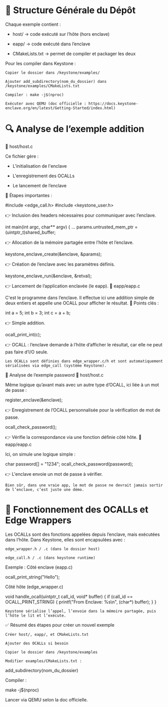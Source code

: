 # 📁 Structure Générale du Dépôt

Chaque exemple contient :

- host/ → code exécuté sur l’hôte (hors enclave)

- eapp/ → code exécuté dans l’enclave

- CMakeLists.txt → permet de compiler et packager les deux

Pour les compiler dans Keystone :

    Copier le dossier dans /keystone/examples/

    Ajouter add_subdirectory(nom_du_dossier) dans /keystone/examples/CMakeLists.txt

    Compiler : make -j$(nproc)

    Exécuter avec QEMU (doc officielle : https://docs.keystone-enclave.org/en/latest/Getting-Started/index.html)

# 🔍 Analyse de l’exemple addition
🔹 host/host.c

Ce fichier gère :

- L'initialisation de l'enclave

- L'enregistrement des OCALLs

- Le lancement de l’enclave

📌 Étapes importantes :

#include <edge_call.h>
#include <keystone_user.h>

👉 Inclusion des headers nécessaires pour communiquer avec l’enclave.

int main(int argc, char** argv) {
    ...
    params.untrusted_mem_ptr = (uintptr_t)shared_buffer;

👉 Allocation de la mémoire partagée entre l’hôte et l’enclave.

keystone_enclave_create(&enclave, &params);

👉 Création de l’enclave avec les paramètres définis.

keystone_enclave_run(&enclave, &retval);

👉 Lancement de l’application enclavée (le eapp).
🔹 eapp/eapp.c

C'est le programme dans l’enclave. Il effectue ici une addition simple de deux entiers et appelle une OCALL pour afficher le résultat.
📌 Points clés :

int a = 5;
int b = 3;
int c = a + b;

👉 Simple addition.

ocall_print_int(c);

👉 OCALL : l’enclave demande à l’hôte d’afficher le résultat, car elle ne peut pas faire d’I/O seule.

    Les OCALLs sont définies dans edge_wrapper.c/h et sont automatiquement sérialisées via edge_call (système Keystone).

🔐 Analyse de l’exemple password
🔹 host/host.c

Même logique qu’avant mais avec un autre type d’OCALL, ici liée à un mot de passe :

register_enclave(&enclave);

👉 Enregistrement de l’OCALL personnalisée pour la vérification de mot de passe.

ocall_check_password();

👉 Vérifie la correspondance via une fonction définie côté hôte.
🔹 eapp/eapp.c

Ici, on simule une logique simple :

char password[] = "1234";
ocall_check_password(password);

👉 L'enclave envoie un mot de passe à vérifier.

    Bien sûr, dans une vraie app, le mot de passe ne devrait jamais sortir de l’enclave, c’est juste une démo.

# 🧩 Fonctionnement des OCALLs et Edge Wrappers

Les OCALLs sont des fonctions appelées depuis l’enclave, mais exécutées dans l’hôte. Dans Keystone, elles sont encapsulées avec :

    edge_wrapper.h / .c (dans le dossier host)

    edge_call.h / .c (dans keystone runtime)

Exemple :
Côté enclave (eapp.c)

ocall_print_string("Hello");

Côté hôte (edge_wrapper.c)

void handle_ocall(uintptr_t call_id, void* buffer) {
    if (call_id == OCALL_PRINT_STRING) {
        printf("From Enclave: %s\n", (char*) buffer);
    }
}

    Keystone sérialise l’appel, l’envoie dans la mémoire partagée, puis l’hôte le lit et l’exécute.

✅ Résumé des étapes pour créer un nouvel exemple

    Créer host/, eapp/, et CMakeLists.txt

    Ajouter des OCALLs si besoin

    Copier le dossier dans /keystone/examples

    Modifier examples/CMakeLists.txt :

add_subdirectory(nom_du_dossier)

Compiler :

make -j$(nproc)

Lancer via QEMU selon la doc officielle.
